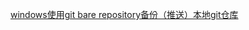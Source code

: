 [windows使用git bare repository备份（推送）本地git仓库](https://baijiahao.baidu.com/s?id=1675163380173713198)  
